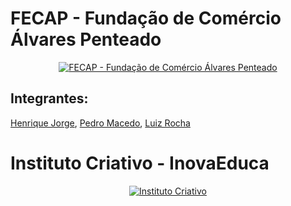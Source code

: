 # FECAP - Fundação de Comércio Álvares Penteado

<p align="center">
<a href= "https://www.fecap.br/"><img src="https://encrypted-tbn0.gstatic.com/images?q=tbn:ANd9GcRhZPrRa89Kma0ZZogxm0pi-tCn_TLKeHGVxywp-LXAFGR3B1DPouAJYHgKZGV0XTEf4AE&usqp=CAU" alt="FECAP - Fundação de Comércio Álvares Penteado" border="0"></a>
</p>

## Integrantes:

<a href="https://www.linkedin.com/in/henrique-jorge-2b977726b/" target="_blank">Henrique Jorge</a>, 
<a href="https://www.linkedin.com/in/pedro-augusto-da-silva-macedo-9a0200187/" target="_blank">Pedro Macedo</a>, 
<a href="https://www.linkedin.com/in/luiz-eduardo-souza-rocha-09aab2321/" target="_blank">Luiz Rocha</a>

# Instituto Criativo - InovaEduca
<p align="center">
  <a href="https://www.institutocriativo.com.br">
    <img src="foto_lucy-p-500.jpeg" alt="Instituto Criativo" border="0">
  </a>
</p>
